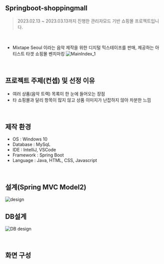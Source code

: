 ## Springboot-shoppingmall
> 2023.02.13 ~ 2023.03.13까지 진행한 관리자모드 기반 쇼핑몰 프로젝트입니다.

<br>

- Mixtape Seoul 이라는 음악 제작을 위한 디지털 믹스테이프를 판매, 제공하는 아티스트 타겟 쇼핑몰 벤치마킹
![MainIndex_1](https://user-images.githubusercontent.com/116870668/233907592-9cd7342d-1dc8-458b-91e1-6e19ff09a73d.jpg)

<br>

## 프로젝트 주제(컨셉) 및 선정 이유
- 여러 상품(음악 트랙) 목록이 한 눈에 들어오는 장점
- 타 쇼핑몰과 달리 항목이 많지 않고 상품 이미지가 난잡하지 않아 차분한 느낌

<br>

## 제작 환경
- OS : Windows 10
- Database : MySqL
- IDE : IntelliJ, VSCode
- Framework : Spring Boot
- Language : Java, HTML, CSS, Javascript

<br>

## 설계(Spring MVC Model2)
![design](https://user-images.githubusercontent.com/116870668/233907336-53c5b845-5826-420e-b0ec-0279f3a232e5.jpg)

## DB설계
![DB design](https://user-images.githubusercontent.com/116870668/233907352-f40ad61f-f589-41a4-add1-5ad99126ac35.jpg)

<br>

## 화면 구성

